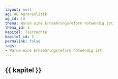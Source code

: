 ```yaml
---
layout: null
ag: AG Agrarpolitik
ag_id: 14
thema: Warum eine Ernaehrungsreform notwendig ist
thema_id: 1
kapitel: Tierrechte
kapitel_id: 1
permalink: false
tags:
- Warum eine Ernaehrungsreform notwendig ist
---
```


## {{ kapitel }}
